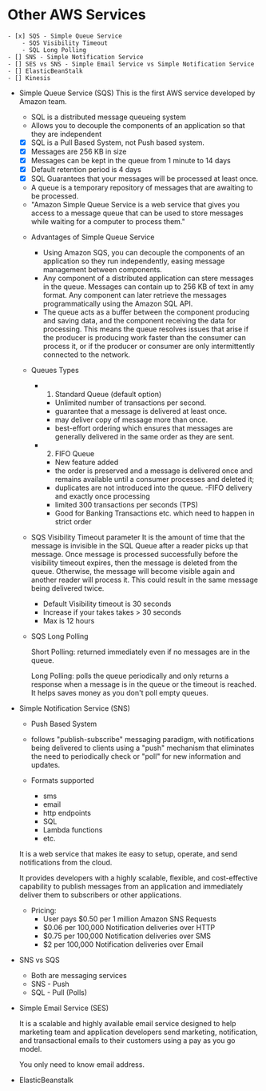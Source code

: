 # Other AWS Services

    - [x] SQS - Simple Queue Service 
        - SQS Visibility Timeout 
        - SQL Long Polling
    - [] SNS - Simple Notification Service 
    - [] SES vs SNS - Simple Email Service vs Simple Notification Service
    - [] ElasticBeanStalk
    - [] Kinesis 


* Simple Queue Service (SQS)
    This is the first AWS service developed by Amazon team.

    - SQL is a distributed message queueing system
    - Allows you to decouple the components of an application so that they are independent 


    - [x] SQL is a Pull Based System, not Push based system. 
    - [x] Messages are 256 KB in size 
    - [x] Messages can be kept in the queue from 1 minute to 14 days
    - [x] Default retention period is 4 days
    - [x] SQL Guarantees that your messages will be processed at least once. 

    - A queue is a temporary repository of messages that are awaiting to be processed. 
    - "Amazon Simple Queue Service is a web service that gives you access to a message queue that can be used to store messages while waiting for a computer to process them."

    * Advantages of Simple Queue Service
        - Using Amazon SQS, you can decouple the components of an application so they run independently, easing message management between components. 
        - Any component of a distributed application can stere messages in the queue. Messages can contain up to 256 KB of text in amy format. Any component can later retrieve the messages programmatically using the Amazon SQL API. 
        - The queue acts as a buffer between the component producing and saving data, and the component receiving the data for processing. 
        This means the queue resolves issues that arise if the producer is producing work faster than the consumer can process it, or if the producer or consumer 
        are only intermittently connected to the network. 

    * Queues Types 
        - 1. Standard Queue (default option)
            - Unlimited number of transactions per second. 
            - guarantee that a message is delivered at least once. 
            - may deliver copy of message more than once. 
            - best-effort ordering which ensures that messages are generally delivered in the same order as they are sent. 
        - 2. FIFO Queue 
            - New feature added 
            - the order is preserved and a message is delivered once and remains available until a consumer processes and deleted it; 
            - duplicates are not introduced into the queue.
            -FIFO delivery and exactly once processing
            - limited 300 transactions per seconds (TPS)
            - Good for Banking Transactions etc. which need to happen in strict order  

    * SQS Visibility Timeout parameter
        It is the amount of time that the message is invisible in the SQL Queue after a reader picks up that message. 
        Once message is processed successfully before the visibility timeout expires, then the message is deleted from the queue. 
        Otherwise, the message will become visible again and another reader will process it. This could result in the same message being delivered twice. 

        - Default Visibility timeout is 30 seconds
        - Increase if your takes takes > 30 seconds
        - Max is 12 hours

    * SQS Long Polling 

        Short Polling: returned immediately even if no messages are in the queue. 

        Long Polling: polls the queue periodically and only returns a response when a message is in the queue or the timeout is reached. 
                      It helps saves money as you don't poll empty queues. 


* Simple Notification Service (SNS)

    - Push Based System

    - follows "publish-subscribe" messaging paradigm, with notifications being delivered to clients using a "push" mechanism that eliminates the need to periodically check or "poll" for new information
    and updates. 

    - Formats supported
        - sms
        - email 
        - http endpoints
        - SQL 
        - Lambda functions
        - etc. 

    It is a web service that makes ite easy to setup, operate, and send notifications from the cloud. 
    
    It provides developers with a highly scalable, flexible, and cost-effective capability to publish messages from an application and immediately deliver them to subscribers or other applications. 

    - Pricing:
        - User pays $0.50 per 1 million Amazon SNS Requests
        - $0.06 per 100,000 Notification deliveries over HTTP
        - $0.75 per 100,000 Notification deliveries over SMS
        - $2 per 100,000 Notification deliveries over Email


* SNS vs SQS

    - Both are messaging services 
    - SNS - Push
    - SQL - Pull (Polls)


* Simple Email Service (SES)

    It is a scalable and highly available email service designed to help marketing team and application developers send marketing, 
    notification, and transactional emails to their customers using a pay as you go model. 

    You only need to know email address. 


* ElasticBeanstalk 

